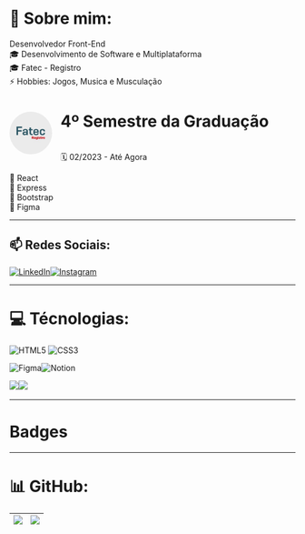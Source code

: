 
# 💬 Sobre mim:

 Desenvolvedor Front-End <br>🎓 Desenvolvimento de Software e Multiplataforma <br>🎓 Fatec - Registro <br>⚡ Hobbies: Jogos, Musica e Musculação


# <img src="./assets/fatec-registro.jpeg" width="75px" style="margin: 0 15px 0 0; border-radius: 99%" align="left"> 4º Semestre da Graduação

<br> 🗓️ 02/2023 - Até Agora

📌 React<br>
📌 Express<br>
📌 Bootstrap<br>
📌 Figma<br>

---

## 📫 Redes Sociais:

[![LinkedIn](https://img.shields.io/badge/LinkedIn-0077B5?style=for-the-badge&logo=linkedin&logoColor=white)](https://linkedin.com/in/eliharison)[![Instagram](https://img.shields.io/badge/Instagram-E4405F?style=for-the-badge&logo=instagram&logoColor=white)](https://instagram.com/elihszd) 

---

# 💻 Técnologias:

![HTML5](https://img.shields.io/badge/html5-%23E34F26.svg?style=for-the-badge&logo=html5&logoColor=white) ![CSS3](https://img.shields.io/badge/css3-%231572B6.svg?style=for-the-badge&logo=css3&logoColor=white) 

![Figma](https://img.shields.io/badge/figma-%23F24E1E.svg?style=for-the-badge&logo=figma&logoColor=white)![Notion](https://img.shields.io/badge/Notion-%23000000.svg?style=for-the-badge&logo=notion&logoColor=white)

![](https://shields.io/badge/react-black?logo=react&style=for-the-badge)![](https://img.shields.io/badge/Bootstrap-563D7C?style=for-the-badge&logo=bootstrap&logoColor=white)

---

# Badges 


---

# 📊 GitHub:

| ![](https://github-readme-stats.vercel.app/api/top-langs/?username=eliharison&theme=dark&hide_border=false&include_all_commits=false&count_private=false&layout=compact) | ![](https://github-profile-trophy.vercel.app/?username=eliharison&theme=alduin&no-frame=false&no-bg=true&margin-w=4) |
|---|---|






